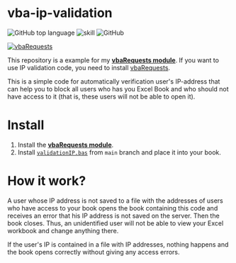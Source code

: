 # vba-ip-validation
![GitHub top language](https://img.shields.io/github/languages/top/tankalxat34/vba-ip-validation)
![skill](https://img.shields.io/badge/Microsoft%20Excel%20VBA-107C41?logo=microsoft&logoColor=white)
![GitHub](https://img.shields.io/github/license/tankalxat34/vba-ip-validation?logo=github&logoColor=white)

[![vbaRequests](https://img.shields.io/badge/module-vba%20Requests-5C2D91?logo=.net&logoColor=white&style=for-the-badge)](https://github.com/tankalxat34/vbaRequests)

This repository is a example for my **[vbaRequests module](https://github.com/tankalxat34/vbaRequests)**. If you want to use IP validation code, you need to install [vbaRequests](https://github.com/tankalxat34/vbaRequests).

This is a simple code for automatically verification user's IP-address that can help you to block all users who has you Excel Book and who should not have access to it (that is, these users will not be able to open it).

# Install
1. Install the **[vbaRequests module](https://github.com/tankalxat34/vbaRequests)**.
2. Install [`validationIP.bas`](https://raw.githubusercontent.com/tankalxat34/vba-ip-validation/main/validationIP.bas) from `main` branch and place it into your book.

# How it work?
A user whose IP address is not saved to a file with the addresses of users who have access to your book opens the book containing this code and receives an error that his IP address is not saved on the server. Then the book closes. Thus, an unidentified user will not be able to view your Excel workbook and change anything there.

If the user's IP is contained in a file with IP addresses, nothing happens and the book opens correctly without giving any access errors.
